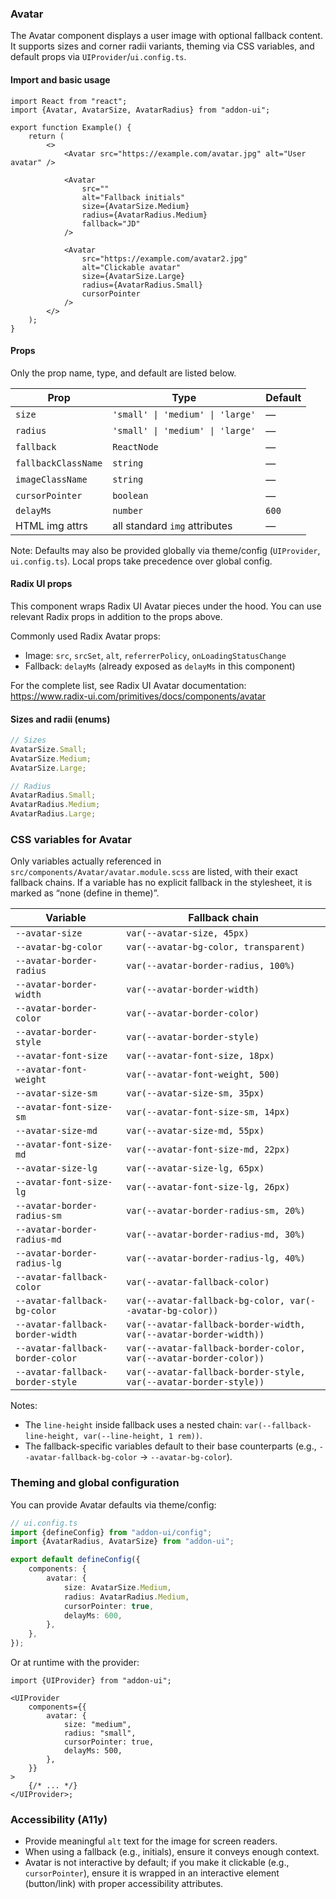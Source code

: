 ### Avatar

The Avatar component displays a user image with optional fallback content. It supports sizes and corner radii variants, theming via CSS variables, and default props via `UIProvider`/`ui.config.ts`.

#### Import and basic usage

```tsx
import React from "react";
import {Avatar, AvatarSize, AvatarRadius} from "addon-ui";

export function Example() {
    return (
        <>
            <Avatar src="https://example.com/avatar.jpg" alt="User avatar" />

            <Avatar
                src=""
                alt="Fallback initials"
                size={AvatarSize.Medium}
                radius={AvatarRadius.Medium}
                fallback="JD"
            />

            <Avatar
                src="https://example.com/avatar2.jpg"
                alt="Clickable avatar"
                size={AvatarSize.Large}
                radius={AvatarRadius.Small}
                cursorPointer
            />
        </>
    );
}
```

#### Props

Only the prop name, type, and default are listed below.

| Prop                | Type                             | Default |
| ------------------- | -------------------------------- | ------- |
| `size`              | `'small' \| 'medium' \| 'large'` | —       |
| `radius`            | `'small' \| 'medium' \| 'large'` | —       |
| `fallback`          | `ReactNode`                      | —       |
| `fallbackClassName` | `string`                         | —       |
| `imageClassName`    | `string`                         | —       |
| `cursorPointer`     | `boolean`                        | —       |
| `delayMs`           | `number`                         | `600`   |
| HTML img attrs      | all standard `img` attributes    | —       |

Note: Defaults may also be provided globally via theme/config (`UIProvider`, `ui.config.ts`). Local props take precedence over global config.

#### Radix UI props

This component wraps Radix UI Avatar pieces under the hood. You can use relevant Radix props in addition to the props above.

Commonly used Radix Avatar props:

- Image: `src`, `srcSet`, `alt`, `referrerPolicy`, `onLoadingStatusChange`
- Fallback: `delayMs` (already exposed as `delayMs` in this component)

For the complete list, see Radix UI Avatar documentation:
https://www.radix-ui.com/primitives/docs/components/avatar

#### Sizes and radii (enums)

```ts
// Sizes
AvatarSize.Small;
AvatarSize.Medium;
AvatarSize.Large;

// Radius
AvatarRadius.Small;
AvatarRadius.Medium;
AvatarRadius.Large;
```

### CSS variables for Avatar

Only variables actually referenced in `src/components/Avatar/avatar.module.scss` are listed, with their exact fallback chains. If a variable has no explicit fallback in the stylesheet, it is marked as “none (define in theme)”.

| Variable                         | Fallback chain                                                    |
| -------------------------------- | ----------------------------------------------------------------- |
| `--avatar-size`                  | `var(--avatar-size, 45px)`                                        |
| `--avatar-bg-color`              | `var(--avatar-bg-color, transparent)`                             |
| `--avatar-border-radius`         | `var(--avatar-border-radius, 100%)`                               |
| `--avatar-border-width`          | `var(--avatar-border-width)`                                      |
| `--avatar-border-color`          | `var(--avatar-border-color)`                                      |
| `--avatar-border-style`          | `var(--avatar-border-style)`                                      |
| `--avatar-font-size`             | `var(--avatar-font-size, 18px)`                                   |
| `--avatar-font-weight`           | `var(--avatar-font-weight, 500)`                                  |
| `--avatar-size-sm`               | `var(--avatar-size-sm, 35px)`                                     |
| `--avatar-font-size-sm`          | `var(--avatar-font-size-sm, 14px)`                                |
| `--avatar-size-md`               | `var(--avatar-size-md, 55px)`                                     |
| `--avatar-font-size-md`          | `var(--avatar-font-size-md, 22px)`                                |
| `--avatar-size-lg`               | `var(--avatar-size-lg, 65px)`                                     |
| `--avatar-font-size-lg`          | `var(--avatar-font-size-lg, 26px)`                                |
| `--avatar-border-radius-sm`      | `var(--avatar-border-radius-sm, 20%)`                             |
| `--avatar-border-radius-md`      | `var(--avatar-border-radius-md, 30%)`                             |
| `--avatar-border-radius-lg`      | `var(--avatar-border-radius-lg, 40%)`                             |
| `--avatar-fallback-color`        | `var(--avatar-fallback-color)`                                    |
| `--avatar-fallback-bg-color`     | `var(--avatar-fallback-bg-color, var(--avatar-bg-color))`         |
| `--avatar-fallback-border-width` | `var(--avatar-fallback-border-width, var(--avatar-border-width))` |
| `--avatar-fallback-border-color` | `var(--avatar-fallback-border-color, var(--avatar-border-color))` |
| `--avatar-fallback-border-style` | `var(--avatar-fallback-border-style, var(--avatar-border-style))` |

Notes:

- The `line-height` inside fallback uses a nested chain: `var(--fallback-line-height, var(--line-height, 1 rem))`.
- The fallback-specific variables default to their base counterparts (e.g., `--avatar-fallback-bg-color` → `--avatar-bg-color`).

### Theming and global configuration

You can provide Avatar defaults via theme/config:

```ts
// ui.config.ts
import {defineConfig} from "addon-ui/config";
import {AvatarRadius, AvatarSize} from "addon-ui";

export default defineConfig({
    components: {
        avatar: {
            size: AvatarSize.Medium,
            radius: AvatarRadius.Medium,
            cursorPointer: true,
            delayMs: 600,
        },
    },
});
```

Or at runtime with the provider:

```tsx
import {UIProvider} from "addon-ui";

<UIProvider
    components={{
        avatar: {
            size: "medium",
            radius: "small",
            cursorPointer: true,
            delayMs: 500,
        },
    }}
>
    {/* ... */}
</UIProvider>;
```

### Accessibility (A11y)

- Provide meaningful `alt` text for the image for screen readers.
- When using a fallback (e.g., initials), ensure it conveys enough context.
- Avatar is not interactive by default; if you make it clickable (e.g., `cursorPointer`), ensure it is wrapped in an interactive element (button/link) with proper accessibility attributes.
